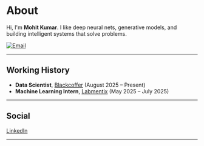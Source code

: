 # About

Hi, I'm **Mohit Kumar**. I like deep neural nets, generative models, and building intelligent systems that solve problems.  

<!-- You can find my portfolio and projects here → [MAKE A PORTFOLIO WEBSITE) -->

[![Email](https://img.shields.io/badge/Email-5102mohit@gmail.com-informational?style=flat)](mailto:5102mohit@gmail.com)

---

## Working History

- **Data Scientist**, [Blackcoffer](https://www.blackcoffer.com/) (August 2025 – Present) 
- **Machine Learning Intern**, [Labmentix](https://www.labmentix.in/) (May 2025 – July 2025) 

---

## Social

[LinkedIn](https://www.linkedin.com/in/ks-mohit)
<!--- [Kaggle](https://www.kaggle.com) *(add your actual profile if available)*
- [Google Scholar](https://scholar.google.com) *(add your actual profile if available)* -->

---
